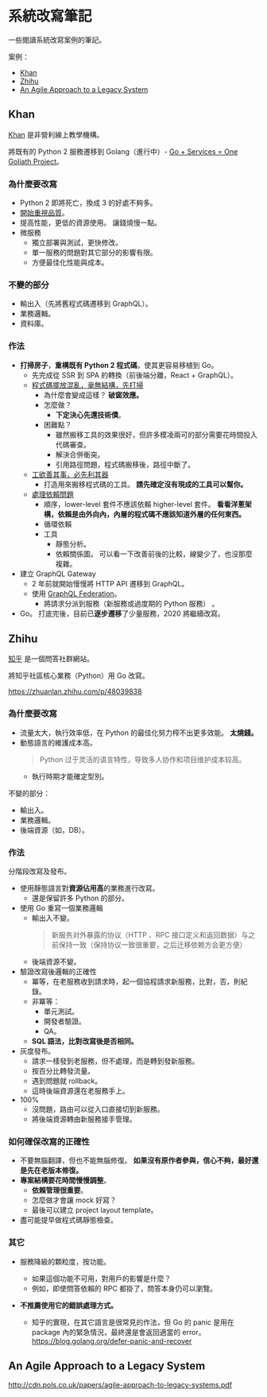 # 系統改寫筆記

一些閱讀系統改寫案例的筆記。

案例：

- [Khan](#Khan)
- [Zhihu](#Zhihu)
- [An Agile Approach to a Legacy System](#An-Agile-Approach-to-a-Legacy-System)

## Khan

[Khan](https://www.khanacademy.org/) 是非營利線上教學機構。

將既有的 Python 2 服務遷移到 Golang（進行中）- [Go + Services = One Goliath Project](https://engineering.khanacademy.org/posts/goliath.htm)。

### 為什麼要改寫

- Python 2 即將死亡，換成 3 的好處不夠多。
- [開始重視品質](http://engineering.khanacademy.org/posts/eng-principles-help-scale.htm)。
- 提高性能，更低的資源使用。
  讓錢燒慢一點。
- 微服務
  - 獨立部署與測試，更快修改。
  - 單一服務的問題對其它部分的影響有限。
  - 方便最佳化性能與成本。

### 不變的部分

- 輸出入（先將舊程式碼遷移到 GraphQL）。
- 業務邏輯。
- 資料庫。

### 作法

- **打掃房子**，**重構既有 Python 2 程式碼**，使其更容易移植到 Go。
  - 先完成從 SSR 到 SPA 的轉換（前後端分離，React + GraphQL）。
  - [程式碼擺放混亂，毫無結構，先打掃](http://engineering.khanacademy.org/posts/python-refactor-1.htm)
    - 為什麼會變成這樣？
      **破窗效應。**
    - 怎麼做？
      - **下定決心先還技術債**。
    - 困難點？
      - 雖然搬移工具的效果很好，但許多模凌兩可的部分需要花時間投入代碼審查。
      - 解決合併衝突。
      - 引用路徑問題，程式碼搬移後，路徑中斷了。
  - [工欲善其事，必先利其器](http://engineering.khanacademy.org/posts/slicker.htm)
    - 打造用來搬移程式碼的工具。
      **請先確定沒有現成的工具可以幫你。**
  - [處理依賴問題](http://engineering.khanacademy.org/posts/python-refactor-3.htm)
    - 順序，lower-level 套件不應該依賴 higher-level 套件。
      **看看洋蔥架構，依賴是由外向內，內層的程式碼不應該知道外層的任何東西。**
    - 循環依賴
    - 工具
      - 靜態分析。
      - 依賴關係圖。
        可以看一下改善前後的比較，線變少了，也沒那麼複雜。
- 建立 GraphQL Gateway
  - 2 年前就開始慢慢將 HTTP API 遷移到 GraphQL。
  - 使用 [GraphQL Federation](https://blog.apollographql.com/apollo-federation-f260cf525d21)。
    - 將請求分派到服務（新服務或過度期的 Python 服務） 。
- Go。
  打底完後，目前已**逐步遷移**了少量服務，2020 將繼續改寫。

## Zhihu

[知乎](https://www.zhihu.com/) 是一個問答社群網站。

將知乎社區核心業務（Python）用 Go 改寫。

https://zhuanlan.zhihu.com/p/48039838

### 為什麼要改寫

- 流量太大，執行效率低，在 Python 的最佳化努力榨不出更多效能。
  **太燒錢。**
- 動態語言的維護成本高。
  > Python 过于灵活的语言特性，导致多人协作和项目维护成本较高。
  - 執行時期才能確定型別。

不變的部分：

- 輸出入。
- 業務邏輯。
- 後端資源（如，DB）。

### 作法

分階段改寫及發布。

- 使用靜態語言對**資源佔用高**的業務進行改寫。
  - 還是保留許多 Python 的部分。
- 使用 Go 重寫一個業務邏輯
  - 輸出入不變。
    > 新服务对外暴露的协议（HTTP 、RPC 接口定义和返回数据）与之前保持一致（保持协议一致很重要，之后迁移依赖方会更方便）
  - 後端資源不變。
- 驗證改寫後邏輯的正確性
  - 冪等，在老服務收到請求時，起一個協程請求新服務，比對，否，則紀錄。
  - 非冪等：
    - 單元測試。
    - 開發者驗證。
    - QA。
  - **SQL 語法，比對改寫後是否相同。**
- 灰度發布。
  - 請求一樣發到老服務，但不處理，而是轉到發新服務。
  - 按百分比轉發流量。
  - 遇到問題就 rollback。
  - 這時後端資源還在老服務手上。
- 100%
  - 沒問題，路由可以從入口直接切到新服務。
  - 將後端資源轉由新服務接手管理。

### 如何確保改寫的正確性

- 不要無腦翻譯，但也不能無腦修復。
  **如果沒有原作者參與，信心不夠，最好還是先在老版本修復。**
- **專案結構要花時間慢慢調整**。
  - **依賴管理很重要**。
  - 怎麼做才會讓 mock 好寫？
  - 最後可以建立 project layout template。
- 盡可能提早做程式碼靜態檢查。

### 其它

- 服務降級的顆粒度，按功能。
  - 如果這個功能不可用，對用戶的影響是什麼？
  - 例如，即使問答依賴的 RPC 都掛了，問答本身仍可以瀏覽。

- **不推薦使用它的錯誤處理方式。**
  - 知乎的實現，在其它語言是很常見的作法，但 Go 的 panic 是用在 package 內的緊急情況，最終還是會返回適當的 error。
https://blog.golang.org/defer-panic-and-recover

## An Agile Approach to a Legacy System

http://cdn.pols.co.uk/papers/agile-approach-to-legacy-systems.pdf
